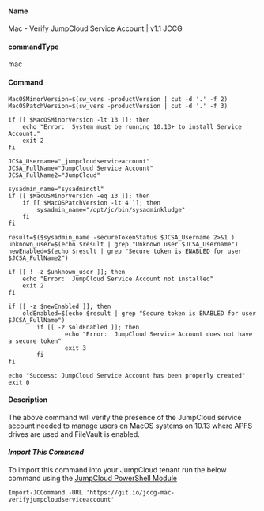 #### Name

Mac - Verify JumpCloud Service Account | v1.1 JCCG 

#### commandType

mac

#### Command

```
MacOSMinorVersion=$(sw_vers -productVersion | cut -d '.' -f 2)
MacOSPatchVersion=$(sw_vers -productVersion | cut -d '.' -f 3)

if [[ $MacOSMinorVersion -lt 13 ]]; then
    echo "Error:  System must be running 10.13+ to install Service Account."
    exit 2
fi

JCSA_Username="_jumpcloudserviceaccount"
JCSA_FullName="JumpCloud Service Account"
JCSA_FullName2="JumpCloud"

sysadmin_name="sysadminctl"
if [[ $MacOSMinorVersion -eq 13 ]]; then
    if [[ $MacOSPatchVersion -lt 4 ]]; then
        sysadmin_name="/opt/jc/bin/sysadminkludge"
    fi
fi

result=$($sysadmin_name -secureTokenStatus $JCSA_Username 2>&1 )
unknown_user=$(echo $result | grep "Unknown user $JCSA_Username")
newEnabled=$(echo $result | grep "Secure token is ENABLED for user $JCSA_FullName2")

if [[ ! -z $unknown_user ]]; then
    echo "Error:  JumpCloud Service Account not installed"
    exit 2
fi

if [[ -z $newEnabled ]]; then
    oldEnabled=$(echo $result | grep "Secure token is ENABLED for user $JCSA_FullName")
        if [[ -z $oldEnabled ]]; then
                echo "Error:  JumpCloud Service Account does not have a secure token"
                exit 3
        fi
fi

echo "Success: JumpCloud Service Account has been properly created"
exit 0
```

#### Description

The above command will verify the presence of the JumpCloud service account needed to manage users on MacOS systems on 10.13 where APFS drives are used and FileVault is enabled. 

#### *Import This Command*

To import this command into your JumpCloud tenant run the below command using the [JumpCloud PowerShell Module](https://github.com/TheJumpCloud/support/wiki/Installing-the-JumpCloud-PowerShell-Module)

```
Import-JCCommand -URL 'https://git.io/jccg-mac-verifyjumpcloudserviceaccount'
```
